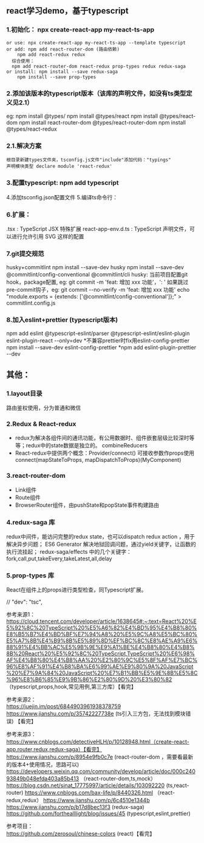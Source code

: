 ## react学习demo，基于typescript    
### 1.初始化： npx create-react-app my-react-ts-app    
    or use: npx create-react-app my-react-ts-app --template typescript 
    or add: npm add react-router-dom (路由依赖)
        npm add react-redux redux
      综合使用：
      npm add react-router-dom react-redux prop-types redux redux-saga  
    or install: npm install --save redux-saga
        npm install --save prop-types    
### 2.添加该版本的typescript版本（该库的声明文件，如没有ts类型定义见2.1）    
  eg: npm install @types/<package-name>
    npm install @types/react
    npm install @types/react-dom
    npm install react-router-dom @types/react-router-dom
    npm install @types/react-redux
### 2.1.解决方案
    根目录新建types文件夹，tsconfig.js文件"include"添加代码："typings"
    声明模块类型 declare module 'react-redux'
### 3.配置typescript: npm add typescript
4.添加tsconfig.json配置文件
5.编译ts命令行：
### 6.扩展： 
  .tsx : TypeScript JSX 特殊扩展
  react-app-env.d.ts : TypeScript 声明文件，可以进行允许引用 SVG 这样的配置
### 7.git提交规范
  husky+commitlint
  npm install --save-dev husky
  npm install --save-dev @commitlint/config-conventional @commitlint/cli
  husky:
   当前项目配置git hook，package配置, eg: git commit -m 'feat: 增加 xxx 功能'，'<type>: <subject>'
   如果跳过pre-commit钩子，eg: git commit --no-verify -m 'feat: 增加 xxx 功能'
  echo "module.exports = {extends: ['@commitlint/config-conventional']};" > commitlint.config.js
### 8.加入eslint+prettier  (typescript版本)
  npm add eslint @typescript-eslint/parser @typescript-eslint/eslint-plugin eslint-plugin-react --only=dev
  *不兼容prettier时fix用eslint-config-prettier
   npm install --save-dev eslint-config-prettier
  *npm add eslint-plugin-prettier --dev

## 其他：
### 1.layout目录
  路由鉴权使用，分为普通和微信
### 2.Redux & React-redux
  * redux为解决各组件间的通讯功能，有公用数据时、组件嵌套层级比较深时等等；redux中的state数据是独立的。
    combineReducers
  * React-redux中提供两个概念：Provider/connect()
    <Provider></Provider>可接收参数作props使用
    connect(mapStateToProps, mapDispatchToProps)(MyComponent)
### 3.react-router-dom
  * Link组件
  * Route组件
  * BrowserRouter组件，由pushState和popState事件构建路由
### 4.redux-saga 库
  redux中间件，能访问完整的redux state，也可以dispatch redux action ，用于解决异步问题；
  ES6 Generator 解决地狱回调问题，通过yield关键字，让函数的执行流挂起；
  redux-saga/effects 中的几个关键字： fork,call,put,takeEvery,takeLatest,all,delay
### 5.prop-types 库
  React在组件上的props进行类型检查，同Typescript扩展。  
  
// "dev": "tsc",

参考来源1：    
https://cloud.tencent.com/developer/article/1638645#:~:text=React%20%E5%92%8C%20TypeScript%20%E5%A6%82%E4%BD%95%E4%B8%80%E8%B5%B7%E4%BD%BF%E7%94%A8%20%E5%9C%A8%E5%BC%80%E5%A7%8B%E4%B9%8B%E5%89%8D%EF%BC%8C%E8%AE%A9%E6%88%91%E4%BB%AC%E5%9B%9E%E9%A1%BE%E4%B8%80%E4%B8%8B%20React%20%E5%92%8C%20TypeScript,TypeScript%20%E6%98%AF%E4%B8%80%E4%B8%AA%20%E2%80%9C%E5%8F%AF%E7%BC%96%E8%AF%91%E4%B8%BA%E6%99%AE%E9%80%9A%20JavaScript%20%E7%9A%84%20JavaScript%20%E7%B1%BB%E5%9E%8B%E5%8C%96%E8%B6%85%E9%9B%86%E2%80%9D%20%E3%80%82 （typescript,props,hook,常见用例,第三方库）【看完】

参考来源2：    
https://juejin.im/post/6844903961938378759
https://www.jianshu.com/p/35742227738e (ts引入三方包，无法找到模块错误) 【看完】

参考来源3：    
https://www.cnblogs.com/detectiveHLH/p/10128948.html（create-react-app,router,redux,redux-saga）【看完】
https://www.jianshu.com/p/8954e9fb0c7e (react-router-dom ，需要看最新的版本4+使用情况，思路可以)
https://developers.weixin.qq.com/community/develop/article/doc/000c24093849b048efda403a85b413 （react-router-dom,ts,mock）
https://blog.csdn.net/sinat_17775997/article/details/103092220 (ts,react-router)
https://www.cnblogs.com/bax-life/p/8440326.html （react-redux,redux）
https://www.jianshu.com/p/6c4510e1344b 
https://www.jianshu.com/p/b17d8bec13f3 (redux-saga)
https://github.com/forthealllight/blog/issues/45 (typescript,eslint,prettier)

参考项目：    
https://github.com/zerosoul/chinese-colors (react)【看完】